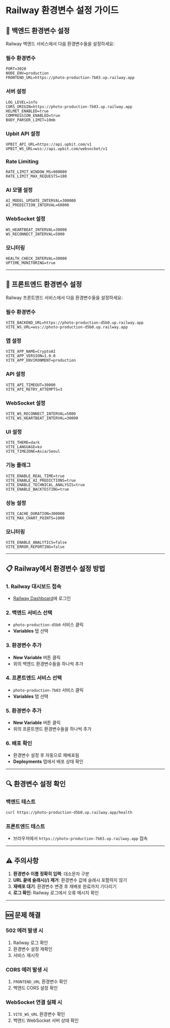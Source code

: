 # Railway 환경변수 설정 가이드

## 🚀 백엔드 환경변수 설정

Railway 백엔드 서비스에서 다음 환경변수들을 설정하세요:

### 필수 환경변수
```
PORT=3020
NODE_ENV=production
FRONTEND_URL=https://photo-production-7b03.up.railway.app
```

### 서버 설정
```
LOG_LEVEL=info
CORS_ORIGIN=https://photo-production-7b03.up.railway.app
HELMET_ENABLED=true
COMPRESSION_ENABLED=true
BODY_PARSER_LIMIT=10mb
```

### Upbit API 설정
```
UPBIT_API_URL=https://api.upbit.com/v1
UPBIT_WS_URL=wss://api.upbit.com/websocket/v1
```

### Rate Limiting
```
RATE_LIMIT_WINDOW_MS=900000
RATE_LIMIT_MAX_REQUESTS=100
```

### AI 모델 설정
```
AI_MODEL_UPDATE_INTERVAL=300000
AI_PREDICTION_INTERVAL=60000
```

### WebSocket 설정
```
WS_HEARTBEAT_INTERVAL=30000
WS_RECONNECT_INTERVAL=5000
```

### 모니터링
```
HEALTH_CHECK_INTERVAL=30000
UPTIME_MONITORING=true
```

---

## 🎨 프론트엔드 환경변수 설정

Railway 프론트엔드 서비스에서 다음 환경변수들을 설정하세요:

### 필수 환경변수
```
VITE_BACKEND_URL=https://photo-production-d5b0.up.railway.app
VITE_WS_URL=wss://photo-production-d5b0.up.railway.app
```

### 앱 설정
```
VITE_APP_NAME=CryptoAI
VITE_APP_VERSION=1.0.0
VITE_APP_ENVIRONMENT=production
```

### API 설정
```
VITE_API_TIMEOUT=30000
VITE_API_RETRY_ATTEMPTS=3
```

### WebSocket 설정
```
VITE_WS_RECONNECT_INTERVAL=5000
VITE_WS_HEARTBEAT_INTERVAL=30000
```

### UI 설정
```
VITE_THEME=dark
VITE_LANGUAGE=ko
VITE_TIMEZONE=Asia/Seoul
```

### 기능 플래그
```
VITE_ENABLE_REAL_TIME=true
VITE_ENABLE_AI_PREDICTIONS=true
VITE_ENABLE_TECHNICAL_ANALYSIS=true
VITE_ENABLE_BACKTESTING=true
```

### 성능 설정
```
VITE_CACHE_DURATION=300000
VITE_MAX_CHART_POINTS=1000
```

### 모니터링
```
VITE_ENABLE_ANALYTICS=false
VITE_ERROR_REPORTING=false
```

---

## 📋 Railway에서 환경변수 설정 방법

### 1. Railway 대시보드 접속
- [Railway Dashboard](https://railway.app/dashboard)에 로그인

### 2. 백엔드 서비스 선택
- `photo-production-d5b0` 서비스 클릭
- **Variables** 탭 선택

### 3. 환경변수 추가
- **New Variable** 버튼 클릭
- 위의 백엔드 환경변수들을 하나씩 추가

### 4. 프론트엔드 서비스 선택
- `photo-production-7b03` 서비스 클릭
- **Variables** 탭 선택

### 5. 환경변수 추가
- **New Variable** 버튼 클릭
- 위의 프론트엔드 환경변수들을 하나씩 추가

### 6. 배포 확인
- 환경변수 설정 후 자동으로 재배포됨
- **Deployments** 탭에서 배포 상태 확인

---

## 🔍 환경변수 설정 확인

### 백엔드 테스트
```bash
curl https://photo-production-d5b0.up.railway.app/health
```

### 프론트엔드 테스트
- 브라우저에서 `https://photo-production-7b03.up.railway.app` 접속

---

## ⚠️ 주의사항

1. **환경변수 이름 정확히 입력**: 대소문자 구분
2. **URL 끝에 슬래시(/) 제거**: 환경변수 값에 슬래시 포함하지 않기
3. **재배포 대기**: 환경변수 변경 후 재배포 완료까지 기다리기
4. **로그 확인**: Railway 로그에서 오류 메시지 확인

---

## 🆘 문제 해결

### 502 에러 발생 시
1. Railway 로그 확인
2. 환경변수 설정 재확인
3. 서비스 재시작

### CORS 에러 발생 시
1. `FRONTEND_URL` 환경변수 확인
2. 백엔드 CORS 설정 확인

### WebSocket 연결 실패 시
1. `VITE_WS_URL` 환경변수 확인
2. 백엔드 WebSocket 서버 상태 확인
